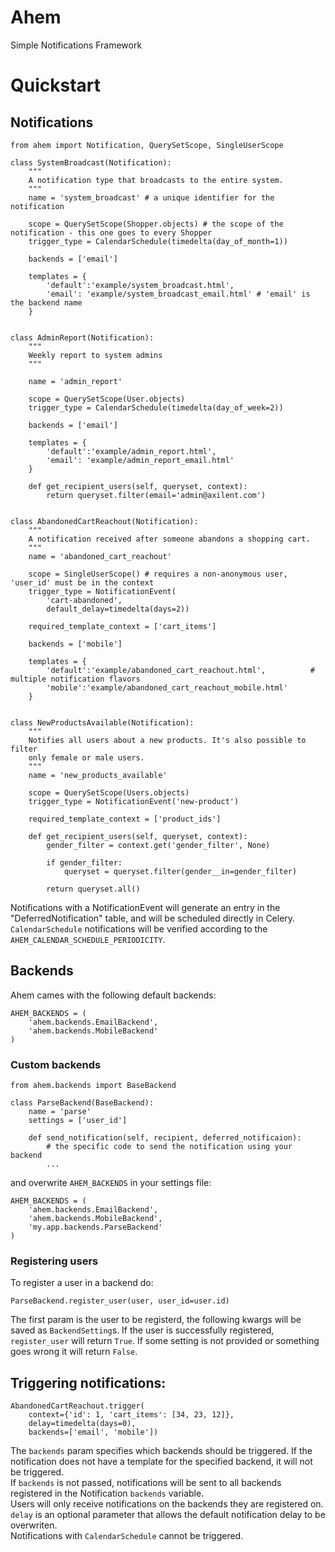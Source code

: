 # Ahem
Simple Notifications Framework

# Quickstart

## Notifications

```
from ahem import Notification, QuerySetScope, SingleUserScope

class SystemBroadcast(Notification):
    """
    A notification type that broadcasts to the entire system.
    """
    name = 'system_broadcast' # a unique identifier for the notification
    
    scope = QuerySetScope(Shopper.objects) # the scope of the notification - this one goes to every Shopper
    trigger_type = CalendarSchedule(timedelta(day_of_month=1))

    backends = ['email']
    
    templates = {
    	'default':'example/system_broadcast.html', 
    	'email': 'example/system_broadcast_email.html' # 'email' is the backend name
    }


class AdminReport(Notification):
	"""
	Weekly report to system admins
	"""

	name = 'admin_report'

	scope = QuerySetScope(User.objects)
	trigger_type = CalendarSchedule(timedelta(day_of_week=2))

	backends = ['email']

	templates = {
    	'default':'example/admin_report.html', 
    	'email': 'example/admin_report_email.html'
    }

    def get_recipient_users(self, queryset, context):
    	return queryset.filter(email='admin@axilent.com')


class AbandonedCartReachout(Notification):
    """
    A notification received after someone abandons a shopping cart.
    """
    name = 'abandoned_cart_reachout'
    
    scope = SingleUserScope() # requires a non-anonymous user, 'user_id' must be in the context
    trigger_type = NotificationEvent(
    	'cart-abandoned',
    	default_delay=timedelta(days=2))

    required_template_context = ['cart_items']

    backends = ['mobile']
    
    templates = {
    	'default':'example/abandoned_cart_reachout.html',          # multiple notification flavors
        'mobile':'example/abandoned_cart_reachout_mobile.html'
   	}


class NewProductsAvailable(Notification):
	"""
	Notifies all users about a new products. It's also possible to filter
	only female or male users.
	"""
	name = 'new_products_available'

	scope = QuerySetScope(Users.objects)
	trigger_type = NotificationEvent('new-product')

	required_template_context = ['product_ids']

	def get_recipient_users(self, queryset, context):
		gender_filter = context.get('gender_filter', None)

		if gender_filter:
			queryset = queryset.filter(gender__in=gender_filter)

		return queryset.all()
```

Notifications with a NotificationEvent will generate an entry in the "DeferredNotification" table, and will be scheduled directly in Celery.   
```CalendarSchedule``` notifications will be verified according to the ```AHEM_CALENDAR_SCHEDULE_PERIODICITY```.   

## Backends

Ahem cames with the following default backends:

```
AHEM_BACKENDS = (
	'ahem.backends.EmailBackend',
	'ahem.backends.MobileBackend'
)
```
### Custom backends
```
from ahem.backends import BaseBackend

class ParseBackend(BaseBackend):
	name = 'parse'
	settings = ['user_id']

	def send_notification(self, recipient, deferred_notificaion):
	    # the specific code to send the notification using your backend
	    ...
```
and overwrite ```AHEM_BACKENDS``` in your settings file:
```
AHEM_BACKENDS = (
	'ahem.backends.EmailBackend',
	'ahem.backends.MobileBackend',
	'my.app.backends.ParseBackend'
)
```
### Registering users
To register a user in a backend do:
```
ParseBackend.register_user(user, user_id=user.id)
```
The first param is the user to be registerd, the following kwargs will be saved as ```BackendSetting```s.
If the user is successfully registered, ```register_user``` will return ```True```. If some setting is not 
provided or something goes wrong it will return ```False```.

## Triggering notifications:

```
AbandonedCartReachout.trigger(
	context={'id': 1, 'cart_items': [34, 23, 12]}, 
	delay=timedelta(days=0),
	backends=['email', 'mobile'])
```

The ```backends``` param specifies which backends should be triggered. If the notification does not have a template 
for the specified backend, it will not be triggered.   
If ```backends``` is not passed, notifications will be sent to all backends registered in the Notification ```backends``` variable.   
Users will only receive notifications on the backends they are registered on.  
```delay``` is an optional parameter that allows the default notification delay to be overwriten.   
Notifications with ```CalendarSchedule``` cannot be triggered.   

